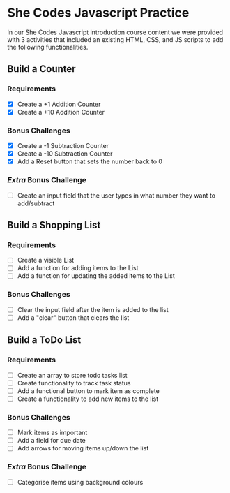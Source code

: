 # She Codes Javascript Practice

In our She Codes Javascript introduction course content we were provided with 3 activities that included an existing HTML, CSS, and JS scripts to add the following functionalities.

## Build a Counter

### Requirements
- [x] Create a +1 Addition Counter
- [x] Create a +10 Addition Counter

### Bonus Challenges
- [x] Create a -1 Subtraction Counter
- [x] Create a -10 Subtraction Counter
- [x] Add a Reset button that sets the number back to 0

### *Extra* Bonus Challenge
- [ ] Create an input field that the user types in what number they want to add/subtract

## Build a Shopping List

### Requirements
- [ ] Create a visible List
- [ ] Add a function for adding items to the List
- [ ] Add a function for updating the added items to the List

### Bonus Challenges
- [ ] Clear the input field after the item is added to the list
- [ ] Add a "clear" button that clears the list

## Build a ToDo List

### Requirements
- [ ] Create an array to store todo tasks list
- [ ] Create functionality to track task status
- [ ] Add a functional button to mark item as complete
- [ ] Create a functionality to add new items to the list

### Bonus Challenges
- [ ] Mark items as important
- [ ] Add a field for due date
- [ ] Add arrows for moving items up/down the list

### *Extra* Bonus Challenge
- [ ] Categorise items using background colours